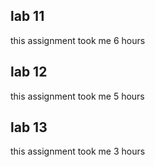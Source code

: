 ## lab 11
this assignment took me 6 hours

## lab 12
this assignment took me 5 hours

## lab 13
this assignment took me 3 hours

